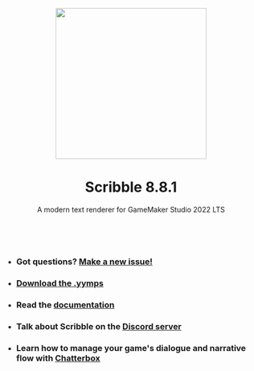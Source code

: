 <p align="center"><img src="https://raw.githubusercontent.com/JujuAdams/scribble/master/LOGO.png" style="display:block; margin:auto; width:300px"></p>
<h1 align="center">Scribble 8.8.1</h1>

<p align="center">A modern text renderer for GameMaker Studio 2022 LTS</p>

&nbsp;

&nbsp;

- ### Got questions? [Make a new issue!](https://github.com/JujuAdams/Scribble/issues/new)
- ### [Download the .yymps](https://github.com/JujuAdams/scribble/releases/)
- ### Read the [documentation](http://jujuadams.github.io/Scribble)
- ### Talk about Scribble on the [Discord server](https://discord.gg/8krYCqr)
- ### Learn how to manage your game's dialogue and narrative flow with [Chatterbox](https://github.com/JujuAdams/Scribblebox)